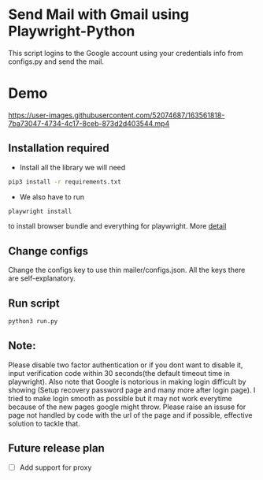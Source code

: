 # Send Mail with Gmail using Playwright-Python
This script logins to the Google account using your credentials info from configs.py and send the mail.  

# Demo 
https://user-images.githubusercontent.com/52074687/163561818-7ba73047-4734-4c17-8ceb-873d2d403544.mp4



## Installation required
- Install all the library we will need
```bash
pip3 install -r requirements.txt
```
- We also have to run
```bash
playwright install
```
to install browser bundle and everything for playwright. More [detail](https://playwright.dev/python/docs/intro)

## Change configs
Change the configs key to use thin mailer/configs.json. All the keys there are self-explanatory.  

## Run script
```bash
python3 run.py
```

## Note:
Please disable two factor authentication or if you dont want to disable it, input verification code within 30 seconds(the default timeout time in playwright). 
Also note that Google is notorious in making login difficult by showing (Setup recovery password page and many more after login page). I tried to make login smooth as possible 
but it may not work everytime because of the new pages google might throw. Please raise an issuse for page not handled by code with the url of the page and if possible, effective solution to tackle that.


## Future release plan
- [ ] Add support for proxy 

